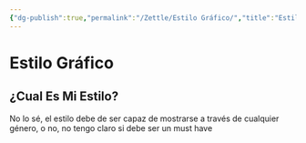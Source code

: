 ```yaml
---
{"dg-publish":true,"permalink":"/Zettle/Estilo Gráfico/","title":"Estilo Gráfico","updated":"2023-11-20T19:23:10.500-05:00"}
---
```



# Estilo Gráfico

## ¿Cual Es Mi Estilo?

No lo sé, el estilo debe de ser capaz de mostrarse a través de cualquier género, o no, no tengo claro si debe ser un must have
